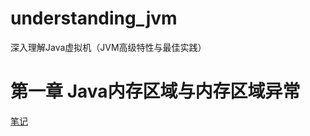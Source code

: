# understanding_jvm
深入理解Java虚拟机（JVM高级特性与最佳实践）

# 第一章 Java内存区域与内存区域异常

[笔记](https://hxz1998.gitee.io/2020/11/27/Java%E8%99%9A%E6%8B%9F%E6%9C%BA%E5%86%85%E5%AD%98%E5%8F%8A%E5%86%85%E5%AD%98%E6%BA%A2%E5%87%BA%E5%BC%82%E5%B8%B8/)

